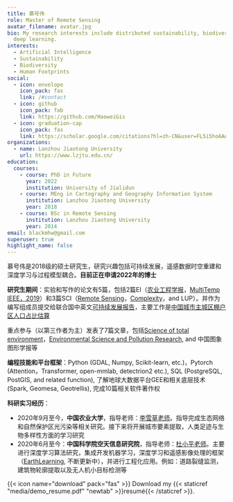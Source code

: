 ```yaml
---
title: 慕号伟
role: Master of Remote Sensing
avatar_filename: avatar.jpg
bio: My research interests include distributed sustainability, biodiversity and
  deep learning.
interests:
  - Artificial Intelligence
  - Sustainability
  - Biodiversity
  - Human Footprints
social:
  - icon: envelope
    icon_pack: fas
    link: /#contact
  - icon: github
    icon_pack: fab
    link: https://github.com/HaoweiGis
  - icon: graduation-cap
    icon_pack: fas
    link: https://scholar.google.com/citations?hl=zh-CN&user=FL5i5hoAAAAJ
organizations:
  - name: Lanzhou Jiaotong University
    url: https://www.lzjtu.edu.cn/
education:
  courses:
    - course: PhD in Future
      year: 2022
      institution: University of Jialidun
    - course: MEng in Cartography and Geography Information System
      institution: Lanzhou Jiaotong University
      year: 2018
    - course: BSc in Remote Sensing
      institution: Lanzhou Jiaotong University
      year: 2014
email: blackmhw@gmail.com
superuser: true
highlight_name: false
---
```

慕号伟是2018级的硕士研究生，研究兴趣包括可持续发展，遥感数据时空重建和深度学习与过程模型耦合。**目前正在申请2022年的博士**

**研究生期间**：实验和写作的论文有5篇，包括2篇EI（[农业工程学报](https://www.3slab.com/publication/%E5%9F%BA%E4%BA%8E%E5%8D%B7%E7%A7%AF%E7%A5%9E%E7%BB%8F%E7%BD%91%E7%BB%9C%E7%9A%84%E4%B8%AD%E5%9B%BD%E5%8C%97%E6%96%B9%E5%86%AC%E5%B0%8F%E9%BA%A6%E9%81%A5%E6%84%9F%E4%BC%B0%E4%BA%A7/)，[MultiTemp IEEE，2019](https://www.3slab.com/publication/winter-wheat-yield-estimation-from-multitemporal-remote-sensing-images-based-on-convolutional-neural-networks/)）和3篇SCI（[Remote Sensing](https://www.mdpi.com/2072-4292/13/9/1849)，[Complexity](https://www.3slab.com/publication/evaluating-urban-community-sustainability-by-integrating-housing-ecosystem-services-and-landscape-configuration/)，and LUP）。并作为编写组成员提交给联合国中英文[可持续发展报告](https://www.fmprc.gov.cn/web/ziliao_674904/zt_674979/dnzt_674981/qtzt/2030kcxfzyc_686343/P020200927634068540177.pdf)，主要工作是[中国城市主城区棚户区人口占比估算](https://www.3slab.com/project/example/)

重点参与（以第三作者为主）发表了7篇文章，包括[Science of total environment](https://www.sciencedirect.com/science/article/pii/S0048969721009037?via%3Dihub)，[Environmental Science and Pollution Research](https://link.springer.com/article/10.1007/s11356-021-13160-w), and 中国图象图形学报等

**编程技能和平台框架**：Python (GDAL, Numpy, Scikit-learn, etc.)，Pytorch (Attention，Transformer, open-mmlab, detectrion2 etc.), SQL (PostgreSQL, PostGIS, and related function), 了解地球大数据平台GEE和相关底层技术 (Spark, Geomesa, Geotrellis), 完成10篇相关软件著作权

**科研实习经历**：

* 2020年9月至今，**中国农业大学**，指导老师：[李雪草老师](https://clst.cau.edu.cn/art/2020/10/29/art_31196_714203.html)。指导完成生态网络和自然保护区光污染等相关研究。接下来将开展城市要素提取，人类足迹与生物多样性方面的学习研究
* 2020年6月至今：**中国科学院空天信息研究院**，指导老师：[杜小平老师](http://www.digitalearthlab.com.cn/kydw/fyjy/201912/t20191208_529634.html)。主要进行深度学习算法研究，集成开发机器学习，深度学习和遥感影像处理的框架（[EarthLearning](https://github.com/HaoweiGis/EarthLearning), 不断更新中），并进行工程化应用。例如：道路裂缝监测，建筑物轮廓提取以及无人机小目标检测等

{{< icon name="download" pack="fas" >}} Download my {{< staticref "media/demo_resume.pdf" "newtab" >}}resumé{{< /staticref >}}.